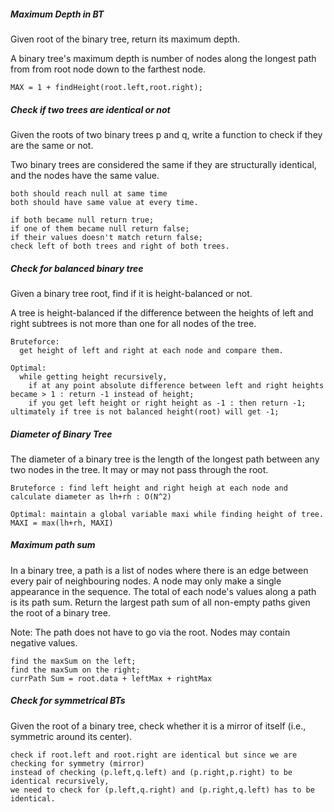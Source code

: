 ##### Maximum Depth in BT
Given root of the binary tree, return its maximum depth.

A binary tree's maximum depth is number of nodes along the longest path from from root node down to the farthest node.
```
MAX = 1 + findHeight(root.left,root.right);

```
##### Check if two trees are identical or not
Given the roots of two binary trees p and q, write a function to check if they are the same or not.

Two binary trees are considered the same if they are structurally identical, and the nodes have the same value.
```
both should reach null at same time
both should have same value at every time.

if both became null return true;
if one of them became null return false;
if their values doesn't match return false;
check left of both trees and right of both trees.
```
##### Check for balanced binary tree
Given a binary tree root, find if it is height-balanced or not.

A tree is height-balanced if the difference between the heights of left and right subtrees is not more than one for all nodes of the tree. 
```
Bruteforce:
  get height of left and right at each node and compare them.

Optimal:
  while getting height recursively,
    if at any point absolute difference between left and right heights became > 1 : return -1 instead of height;
    if you get left height or right height as -1 : then return -1;
ultimately if tree is not balanced height(root) will get -1;
```
##### Diameter of Binary Tree
The diameter of a binary tree is the length of the longest path between any two nodes in the tree. It may or may not pass through the root.
```
Bruteforce : find left height and right heigh at each node and calculate diameter as lh+rh : O(N^2)

Optimal: maintain a global variable maxi while finding height of tree.
MAXI = max(lh+rh, MAXI)

```
##### Maximum path sum
In a binary tree, a path is a list of nodes where there is an edge between every pair of neighbouring nodes. A node may only make a single appearance in the sequence. 
The total of each node's values along a path is its path sum. Return the largest path sum of all non-empty paths given the root of a binary tree.

Note: The path does not have to go via the root. Nodes may contain negative values.
```
find the maxSum on the left;
find the maxSum on the right;
currPath Sum = root.data + leftMax + rightMax

```
##### Check for symmetrical BTs
Given the root of a binary tree, check whether it is a mirror of itself (i.e., symmetric around its center).
```
check if root.left and root.right are identical but since we are checking for symmetry (mirror)
instead of checking (p.left,q.left) and (p.right,p.right) to be identical recursively,
we need to check for (p.left,q.right) and (p.right,q.left) has to be identical.
```







